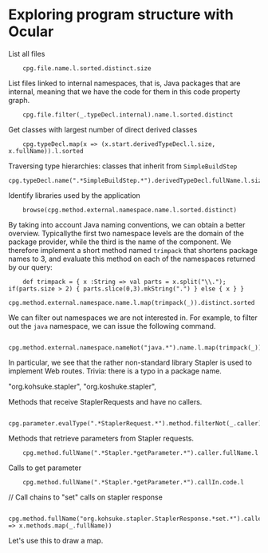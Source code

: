 # Exploring program structure with Ocular

List all files

```
	cpg.file.name.l.sorted.distinct.size
```

List files linked to internal namespaces, that is, Java packages that
are internal, meaning that we have the code for them in this code
property graph.

```
	cpg.file.filter(_.typeDecl.internal).name.l.sorted.distinct 
```

Get classes with largest number of direct derived classes

```
	cpg.typeDecl.map(x => (x.start.derivedTypeDecl.l.size, x.fullName)).l.sorted 
```

Traversing type hierarchies: classes that inherit from `SimpleBuildStep`

```
cpg.typeDecl.name(".*SimpleBuildStep.*").derivedTypeDecl.fullName.l.size
```

Identify libraries used by the application

```
	browse(cpg.method.external.namespace.name.l.sorted.distinct)
```

By taking into account Java naming conventions, we can obtain a better
overview. Typicallythe first two namespace levels are the domain of
the package provider, while the third is the name of the component. We
therefore implement a short method named `trimpack` that shortens
package names to 3, and evaluate this method on each of the namespaces
returned by our query:

```
	def trimpack = { x :String => val parts = x.split("\\."); if(parts.size > 2) { parts.slice(0,3).mkString(".") } else { x } }
	cpg.method.external.namespace.name.l.map(trimpack(_)).distinct.sorted
```


We can filter out namespaces we are not interested in. For example, to
filter out the `java` namespace, we can issue the following command.

```
	cpg.method.external.namespace.nameNot("java.*").name.l.map(trimpack(_)).distinct.sorted
```

In particular, we see that the rather non-standard library Stapler is
used to implement Web routes. Trivia: there is a typo in a package
name.

"org.kohsuke.stapler",
"org.koshuke.stapler",

Methods that receive StaplerRequests and have no callers.

```
	cpg.parameter.evalType(".*StaplerRequest.*").method.filterNot(_.caller).name.l
```

Methods that retrieve parameters from Stapler requests.

```
	cpg.method.fullName(".*Stapler.*getParameter.*").caller.fullName.l
```

Calls to get parameter

```
	cpg.method.fullName(".*Stapler.*getParameter.*").callIn.code.l
```

// Call chains to "set" calls on stapler response

```
	cpg.method.fullName("org.kohsuke.stapler.StaplerResponse.*set.*").calledBy(cpg.method).newCallChain.l.map(x => x.methods.map(_.fullName))
```

Let's use this to draw a map.

